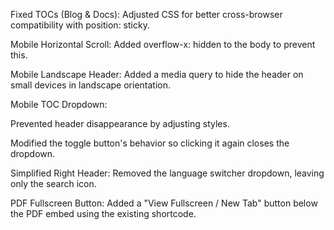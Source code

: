 Fixed TOCs (Blog & Docs): Adjusted CSS for better cross-browser compatibility with position: sticky.

Mobile Horizontal Scroll: Added overflow-x: hidden to the body to prevent this.

Mobile Landscape Header: Added a media query to hide the header on small devices in landscape orientation.

Mobile TOC Dropdown:

Prevented header disappearance by adjusting styles.

Modified the toggle button's behavior so clicking it again closes the dropdown.

Simplified Right Header: Removed the language switcher dropdown, leaving only the search icon.

PDF Fullscreen Button: Added a "View Fullscreen / New Tab" button below the PDF embed using the existing shortcode.
